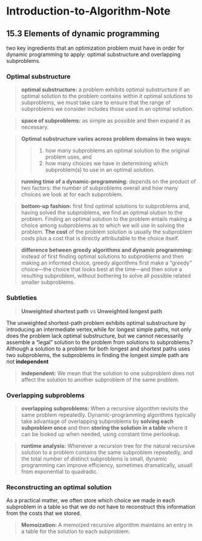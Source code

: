 # Introduction-to-Algorithm-Note
## 15.3 Elements of dynamic programming
two key ingredients that an optimization problem must have in order for dynamic programming to apply: optimal
substructure and overlapping subproblems.
### Optimal substructure

>**optimal substructure:** a problem exhibits optimal substructure if an optimal solution to the problem contains within it optimal solutions to subproblems, we must take care to ensure that the range of subproblems we consider includes those used in an optimal solution.

>**space of subproblems:**  as simple as possible and then expand it as necessary.

>**Optimal substructure varies across problem domains in two ways:**
>>1. how many subproblems an optimal solution to the original problem uses, and
>>2.  how many choices we have in determining which subproblem(s) to use in an optimal solution.

>**running time of a dynamic-programming:** depends on the product of two factors: the number of subproblems overall and how many choices we look at for each subproblem.

>**bottom-up fashion:** first find optimal solutions to subproblems and, having solved the subproblems, we find an optimal olution to the problem. Finding an optimal solution to the problem entails making a choice among subproblems as to which we
will use in solving the problem.  **The cost** of the problem solution is usually the subproblem costs plus a cost that is directly attributable to the choice itself.

>**difference between greedy algorithms and dynamic programming:** instead of first finding optimal solutions to subproblems and then making an informed choice, greedy algorithms first make a “greedy” choice—the choice that looks best at the time—and then solve a resulting subproblem, without bothering to solve all possible related smaller subproblems.

### Subtleties

>**Unweighted shortest path** vs **Unweighted longest path**

The unweighted shortest-path problem exhibits optimal substructure by introducing an intermediate vertex,while for longest simple paths, not only does the problem lack optimal substructure, but we cannot necessarily assemble a “legal” solution
to the problem from solutions to subproblems.? Although a solution to a problem for both longest and shortest paths uses
two subproblems, the subproblems in finding the longest simple path are not **independent**

>**independent:** We mean that the solution to one subproblem does not affect the solution to another subproblem of the same problem.

### Overlapping subproblems
>**overlapping subproblems:** When a recursive algorithm revisits the same problem repeatedly.
Dynamic-programming algorithms typically take advantage of overlapping subproblems by **solving each subproblem once** and then **storing the solution in a table** where it can be looked up when needed, using constant time perlookup.

>**runtime analysis:** Whenever a recursion tree for the natural recursive solution to a problem contains
the same subproblem repeatedly, and the total number of distinct subproblems is small, dynamic programming can improve efficiency, sometimes dramatically, usuall from exponential to quadradic.

### Reconstructing an optimal solution

As a practical matter, we often store which choice we made in each subproblem in
a table so that we do not have to reconstruct this information from the costs that we
stored.

>**Memoization:** A memoized recursive algorithm maintains an entry in a table for the solution to each subproblem.
